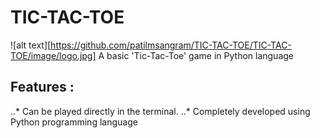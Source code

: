 # TIC-TAC-TOE
![alt text][https://github.com/patilmsangram/TIC-TAC-TOE/TIC-TAC-TOE/image/logo.jpg]
A basic 'Tic-Tac-Toe' game in Python language
## Features :
..* Can be played directly in the terminal.
..* Completely developed using Python programming language
